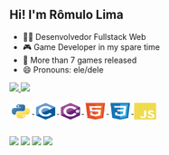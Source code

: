 ## Hi! I'm Rômulo Lima

- ​🧑‍💻​ Desenvolvedor Fullstack Web
- 🎮 Game Developer in my spare time
- 🚀 More than 7 games released
- 😄 Pronouns: ele/dele

<div>
  <a href="https://www.linkedin.com/in/rodrigo-lira-437a01210/">
  <img height="180em" src="https://github-readme-stats.vercel.app/api?username=romulolink&show_icons=true&theme=tokyonight&include_all_commits=true&count_private=true"/>
  <img height="180em" src="https://github-readme-stats.vercel.app/api/top-langs/?username=romulolink&layout=compact&langs_count=16&theme=tokyonight"/>
</div>
  
<div style="display: inline_block"><br>
  <img align="center" alt="romulolink-Python" height="30" width="40" src="https://raw.githubusercontent.com/devicons/devicon/master/icons/python/python-original.svg">
  <img align="center" alt="romulolink-Csharp" height="30" width="40" src="https://raw.githubusercontent.com/devicons/devicon/master/icons/c/c-original.svg">
  <img align="center" alt="romulolink-Csharp" height="30" width="40" src="https://raw.githubusercontent.com/devicons/devicon/master/icons/csharp/csharp-original.svg">
  <img align="center" alt="romulolink-HTML" height="30" width="40" src="https://raw.githubusercontent.com/devicons/devicon/master/icons/html5/html5-original.svg">
  <img align="center" alt="romulolink-CSS" height="30" width="40" src="https://raw.githubusercontent.com/devicons/devicon/master/icons/css3/css3-original.svg">
  <img align="center" alt="romulolink-Js" height="30" width="40" src="https://raw.githubusercontent.com/devicons/devicon/master/icons/javascript/javascript-plain.svg">
</div>
  
##
  
<div>

  <a href="https://www.instagram.com/romulolink/" target="_blank"><img src="https://img.shields.io/badge/-Instagram-%23E4405F?style=for-the-badge&logo=instagram&logoColor=white" target="_blank"></a>
 <a href="[https://discord.gg/](https://steamcommunity.com/linkfilter/?u=https%3A%2F%2Fdiscord.gg%2FyyeU9cszwT)" target="_blank"><img src="https://img.shields.io/badge/Discord-7289DA?style=for-linkthe-badge&logo=discord&logoColor=white" target="_blank"></a> 
  <a href = "mailto:romulolink@gmail.com"><img src="https://img.shields.io/badge/Gmail-D14836?style=for-the-badge&logo=gmail&logoColor=white" target="_blank"></a>
  <a href="[https://www.linkedin.com/in/rodrigo-lira-437a01210/](https://www.linkedin.com/in/r%C3%B4mulo-lima-o-06132733/)" target="_blank"><img src="https://img.shields.io/badge/-LinkedIn-%230077B5?style=for-the-badge&logo=linkedin&logoColor=white" target="_blank"></a>   
</div>

